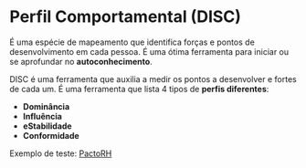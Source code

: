 # Perfil Comportamental (DISC)

É uma espécie de mapeamento que identifica forças e pontos de desenvolvimento em cada pessoa. É uma ótima ferramenta para iniciar ou se aprofundar no **autoconhecimento**.

DISC é uma ferramenta que auxilia a medir os pontos a desenvolver e fortes de cada um. É uma ferramenta que lista 4 tipos de **perfis diferentes**:

- **Dominância**
- **Influência**
- **eStabilidade**
- **Conformidade**

Exemplo de teste: [PactoRH](https://www.pactorh.com.br/teste-disc/disc/faca-agora-teste-disc/)
